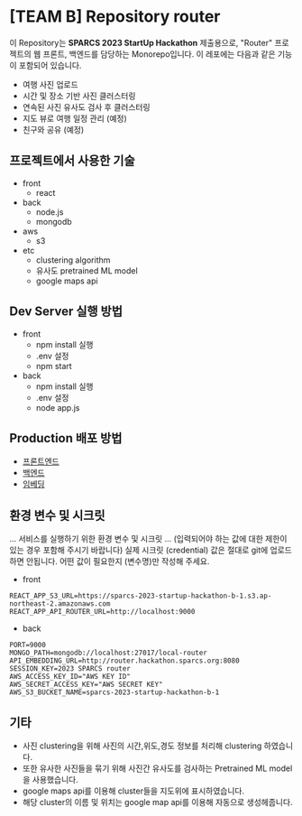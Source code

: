 # [TEAM B] Repository router

이 Repository는 **SPARCS 2023 StartUp Hackathon** 제출용으로, "Router" 프로젝트의 웹 프론트, 백엔드를 담당하는 Monorepo입니다. 이 레포에는 다음과 같은 기능이 포함되어 있습니다.

- 여행 사진 업로드
- 시간 및 장소 기반 사진 클러스터링
- 연속된 사진 유사도 검사 후 클러스터링
- 지도 뷰로 여행 일정 관리 (예정)
- 친구와 공유 (예정)

## 프로젝트에서 사용한 기술

- front
  - react
- back
  - node.js
  - mongodb
- aws
  - s3
- etc
  - clustering algorithm
  - 유사도 pretrained ML model
  - google maps api

## Dev Server 실행 방법

- front
  - npm install 실행
  - .env 설정
  - npm start
- back
  - npm install 실행
  - .env 설정
  - node app.js

## Production 배포 방법

- [프론트엔드](https://github.com/SPARCS-2023-StartUp-Hackathon-1/router/blob/main/front/README.md)
- [백엔드](https://github.com/SPARCS-2023-StartUp-Hackathon-1/router/blob/main/api-router/README.md)
- [임베딩](https://github.com/SPARCS-2023-StartUp-Hackathon-1/router/blob/main/api-embedding/README.md)

## 환경 변수 및 시크릿

... 서비스를 실행하기 위한 환경 변수 및 시크릿 ...
(입력되어야 하는 값에 대한 제한이 있는 경우 포함해 주시기 바랍니다)
실제 시크릿 (credential) 값은 절대로 git에 업로드 하면 안됩니다.
어떤 값이 필요한지 (변수명)만 작성해 주세요.

- front

```
REACT_APP_S3_URL=https://sparcs-2023-startup-hackathon-b-1.s3.ap-northeast-2.amazonaws.com
REACT_APP_API_ROUTER_URL=http://localhost:9000
```

- back

```
PORT=9000
MONGO_PATH=mongodb://localhost:27017/local-router
API_EMBEDDING_URL=http://router.hackathon.sparcs.org:8080
SESSION_KEY=2023 SPARCS router
AWS_ACCESS_KEY_ID="AWS KEY ID"
AWS_SECRET_ACCESS_KEY="AWS SECRET KEY"
AWS_S3_BUCKET_NAME=sparcs-2023-startup-hackathon-b-1
```

## 기타

- 사진 clustering을 위해 사진의 시간,위도,경도 정보를 처리해 clustering 하였습니다.
- 또한 유사한 사진들을 묶기 위해 사진간 유사도를 검사하는 Pretrained ML model을 사용했습니다.
- google maps api를 이용해 cluster들을 지도위에 표시하였습니다.
- 해당 cluster의 이름 및 위치는 google map api를 이용해 자동으로 생성헤줍니다.
